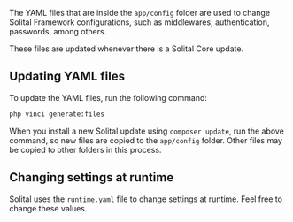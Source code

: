 The YAML files that are inside the `app/config` folder are used to change Solital Framework configurations, such as middlewares, authentication, passwords, among others.

These files are updated whenever there is a Solital Core update.

## Updating YAML files

To update the YAML files, run the following command:

```bash
php vinci generate:files
```

When you install a new Solital update using `composer update`, run the above command, so new files are copied to the `app/config` folder. Other files may be copied to other folders in this process.

## Changing settings at runtime

Solital uses the `runtime.yaml` file to change settings at runtime. Feel free to change these values.